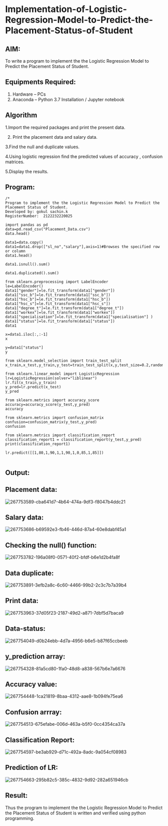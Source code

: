 # Implementation-of-Logistic-Regression-Model-to-Predict-the-Placement-Status-of-Student

## AIM:
To write a program to implement the the Logistic Regression Model to Predict the Placement Status of Student.

## Equipments Required:
1. Hardware – PCs
2. Anaconda – Python 3.7 Installation / Jupyter notebook

## Algorithm
1.Import the required packages and print the present data.

2. Print the placement data and salary data.

3.Find the null and duplicate values.

4.Using logistic regression find the predicted values of accuracy , confusion matrices.

5.Display the results.


## Program:
```
/*
Program to implement the the Logistic Regression Model to Predict the Placement Status of Student.
Developed by: gokul sachin.k
RegisterNumber:  2122232220025

import pandas as pd
data=pd.read_csv("Placement_Data.csv")
data.head()

data1=data.copy()
data1=data1.drop(["sl_no","salary"],axis=1)#Browses the specified row or column
data1.head()

data1.isnull().sum()

data1.duplicated().sum()

from sklearn.preprocessing import LabelEncoder
le=LabelEncoder()
data1["gender"]=le.fit_transform(data1["gender"])
data1["ssc_b"]=le.fit_transform(data1["ssc_b"])
data1["hsc_b"]=le.fit_transform(data1["hsc_b"])
data1["hsc_s"]=le.fit_transform(data1["hsc_s"])
data1["degree_t"]=le.fit_transform(data1["degree_t"])
data1["workex"]=le.fit_transform(data1["workex"])
data1["specialisation"]=le.fit_transform(data1["specialisation"] )     
data1["status"]=le.fit_transform(data1["status"])       
data1 

x=data1.iloc[:,:-1]
x

y=data1["status"]
y

from sklearn.model_selection import train_test_split
x_train,x_test,y_train,y_test=train_test_split(x,y,test_size=0.2,random_state=0)

from sklearn.linear_model import LogisticRegression
lr=LogisticRegression(solver="liblinear")
lr.fit(x_train,y_train)
y_pred=lr.predict(x_test)
y_pred

from sklearn.metrics import accuracy_score
accuracy=accuracy_score(y_test,y_pred)
accuracy

from sklearn.metrics import confusion_matrix
confusion=confusion_matrix(y_test,y_pred)
confusion

from sklearn.metrics import classification_report
classification_report1 = classification_report(y_test,y_pred)
print(classification_report1)

lr.predict([[1,80,1,90,1,1,90,1,0,85,1,85]])


```

## Output:
## Placement data:
![267753589-cba641d7-4b64-474a-9df3-f8047b4ddc21](https://github.com/vksachin2018/Implementation-of-Logistic-Regression-Model-to-Predict-the-Placement-Status-of-Student/assets/149366019/ba7d4c8e-99b1-4e57-b379-f84bed3f2530)
## Salary data:
![267753686-b69592e3-fb46-446d-87a4-60e8dabf45a1](https://github.com/vksachin2018/Implementation-of-Logistic-Regression-Model-to-Predict-the-Placement-Status-of-Student/assets/149366019/c473b07a-530d-4bb4-aff6-01c7a75c9f03)
## Checking the null() function:
![267753782-196a08f0-0571-40f2-bfdf-b6e1d2b4fa8f](https://github.com/vksachin2018/Implementation-of-Logistic-Regression-Model-to-Predict-the-Placement-Status-of-Student/assets/149366019/dd364c98-00cf-41f3-983a-ef9135b990e5)
## Data duplicate:
![267753891-3efb2a8c-6c60-4466-99b2-2c3c7b7a39b4](https://github.com/vksachin2018/Implementation-of-Logistic-Regression-Model-to-Predict-the-Placement-Status-of-Student/assets/149366019/2fe6006f-bef6-408a-accd-4d1d0c7085f7)
## Print data:
![267753963-37d05f23-2187-49d2-a871-7dbf5d7baca9](https://github.com/vksachin2018/Implementation-of-Logistic-Regression-Model-to-Predict-the-Placement-Status-of-Student/assets/149366019/1bda71c7-c231-410c-82b4-7eeea1bcb318)
## Data-status:
![267754049-d0b24ebb-4d7a-4956-b6e5-b87f65ccbeeb](https://github.com/vksachin2018/Implementation-of-Logistic-Regression-Model-to-Predict-the-Placement-Status-of-Student/assets/149366019/d350be5f-b909-477b-834b-4b8d978ee62c)
## y_prediction array:
![267754328-81a5cd80-1fa0-48d8-a838-567b6e7a6676](https://github.com/vksachin2018/Implementation-of-Logistic-Regression-Model-to-Predict-the-Placement-Status-of-Student/assets/149366019/82111a9e-2a73-4d63-9c5a-b8280dc281da)
## Accuracy value:
![267754448-1ca21819-8baa-4312-aae8-1b094fe75ea6](https://github.com/vksachin2018/Implementation-of-Logistic-Regression-Model-to-Predict-the-Placement-Status-of-Student/assets/149366019/7bd3cee2-7770-4296-ad92-c1449a32609c)
## Confusion arrray:
![267754513-675efabe-006d-463a-b5f0-0cc4354ca37a](https://github.com/vksachin2018/Implementation-of-Logistic-Regression-Model-to-Predict-the-Placement-Status-of-Student/assets/149366019/a99de109-5618-429f-99cc-e4980e98e20d)
## Classification Report:
![267754597-be3ab929-d71c-492a-8adc-9a054cf08983](https://github.com/vksachin2018/Implementation-of-Logistic-Regression-Model-to-Predict-the-Placement-Status-of-Student/assets/149366019/301072f4-ea02-4baf-aab7-9db760642e10)
## Prediction of LR:
![267754663-295b82c5-385c-4832-9d92-282a651946cb](https://github.com/vksachin2018/Implementation-of-Logistic-Regression-Model-to-Predict-the-Placement-Status-of-Student/assets/149366019/70c80952-2660-4692-b1f5-3f4e647ee444)



## Result:
Thus the program to implement the the Logistic Regression Model to Predict the Placement Status of Student is written and verified using python programming.
